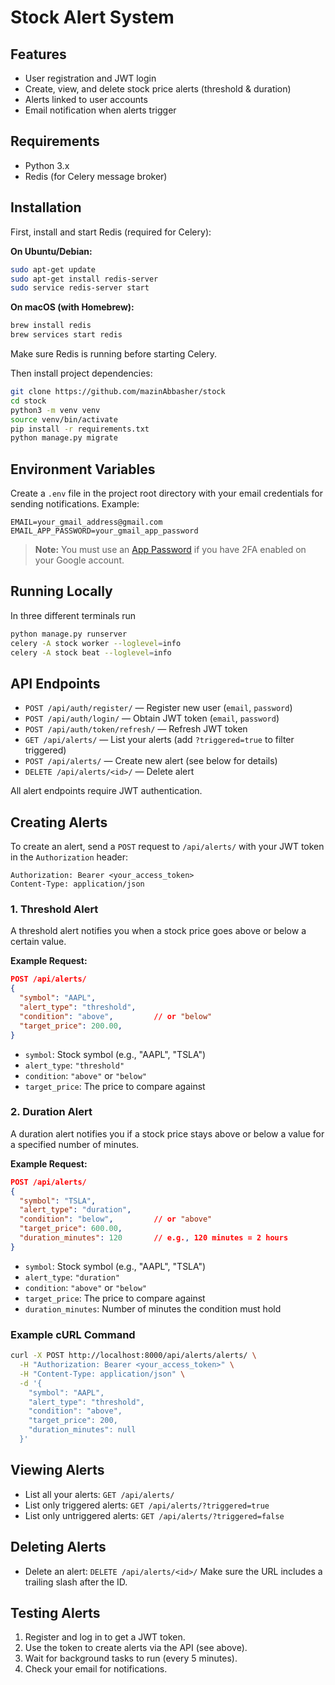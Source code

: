 # Stock Alert System

## Features

- User registration and JWT login
- Create, view, and delete stock price alerts (threshold & duration)
- Alerts linked to user accounts
- Email notification when alerts trigger

## Requirements

- Python 3.x
- Redis (for Celery message broker)

## Installation

First, install and start Redis (required for Celery):

**On Ubuntu/Debian:**
```bash
sudo apt-get update
sudo apt-get install redis-server
sudo service redis-server start
```

**On macOS (with Homebrew):**
```bash
brew install redis
brew services start redis
```

Make sure Redis is running before starting Celery.

Then install project dependencies:
```bash
git clone https://github.com/mazinAbbasher/stock
cd stock
python3 -m venv venv
source venv/bin/activate
pip install -r requirements.txt
python manage.py migrate
```

## Environment Variables

Create a `.env` file in the project root directory with your email credentials for sending notifications. Example:

```
EMAIL=your_gmail_address@gmail.com
EMAIL_APP_PASSWORD=your_gmail_app_password
```

> **Note:** You must use an [App Password](https://support.google.com/accounts/answer/185833) if you have 2FA enabled on your Google account.

## Running Locally
In three different terminals run 
```bash
python manage.py runserver 
celery -A stock worker --loglevel=info
celery -A stock beat --loglevel=info
```

## API Endpoints

- `POST /api/auth/register/` — Register new user (`email`, `password`)
- `POST /api/auth/login/` — Obtain JWT token (`email`, `password`)
- `POST /api/auth/token/refresh/` — Refresh JWT token
- `GET /api/alerts/` — List your alerts (add `?triggered=true` to filter triggered)
- `POST /api/alerts/` — Create new alert (see below for details)
- `DELETE /api/alerts/<id>/` — Delete alert

All alert endpoints require JWT authentication.

## Creating Alerts

To create an alert, send a `POST` request to `/api/alerts/` with your JWT token in the `Authorization` header:

```
Authorization: Bearer <your_access_token>
Content-Type: application/json
```

### 1. Threshold Alert

A threshold alert notifies you when a stock price goes above or below a certain value.

**Example Request:**
```json
POST /api/alerts/
{
  "symbol": "AAPL",
  "alert_type": "threshold",
  "condition": "above",         // or "below"
  "target_price": 200.00,
}
```

- `symbol`: Stock symbol (e.g., "AAPL", "TSLA")
- `alert_type`: `"threshold"`
- `condition`: `"above"` or `"below"`
- `target_price`: The price to compare against

### 2. Duration Alert

A duration alert notifies you if a stock price stays above or below a value for a specified number of minutes.

**Example Request:**
```json
POST /api/alerts/
{
  "symbol": "TSLA",
  "alert_type": "duration",
  "condition": "below",         // or "above"
  "target_price": 600.00,
  "duration_minutes": 120       // e.g., 120 minutes = 2 hours
}
```

- `symbol`: Stock symbol (e.g., "AAPL", "TSLA")
- `alert_type`: `"duration"`
- `condition`: `"above"` or `"below"`
- `target_price`: The price to compare against
- `duration_minutes`: Number of minutes the condition must hold

### Example cURL Command

```bash
curl -X POST http://localhost:8000/api/alerts/alerts/ \
  -H "Authorization: Bearer <your_access_token>" \
  -H "Content-Type: application/json" \
  -d '{
    "symbol": "AAPL",
    "alert_type": "threshold",
    "condition": "above",
    "target_price": 200,
    "duration_minutes": null
  }'
```

## Viewing Alerts

- List all your alerts: `GET /api/alerts/`
- List only triggered alerts: `GET /api/alerts/?triggered=true`
- List only untriggered alerts: `GET /api/alerts/?triggered=false`

## Deleting Alerts

- Delete an alert: `DELETE /api/alerts/<id>/`
Make sure the URL includes a trailing slash after the ID.
## Testing Alerts

1. Register and log in to get a JWT token.
2. Use the token to create alerts via the API (see above).
3. Wait for background tasks to run (every 5 minutes).
4. Check your email for notifications.


